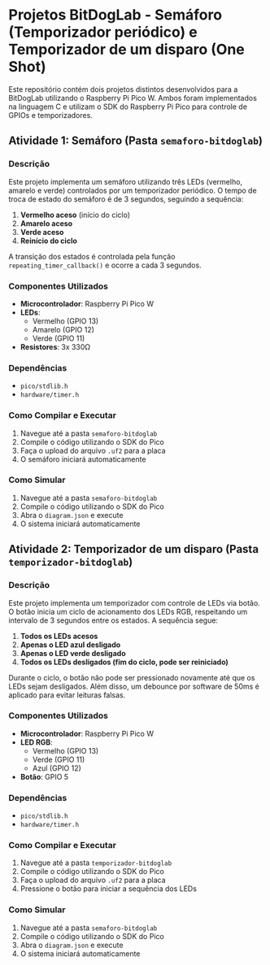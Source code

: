 # Projetos BitDogLab - Semáforo (Temporizador periódico) e Temporizador de um disparo (One Shot)

Este repositório contém dois projetos distintos desenvolvidos para a BitDogLab utilizando o Raspberry Pi Pico W. Ambos foram implementados na linguagem C e utilizam o SDK do Raspberry Pi Pico para controle de GPIOs e temporizadores.

## Atividade 1: Semáforo (Pasta `semaforo-bitdoglab`)
### Descrição
Este projeto implementa um semáforo utilizando três LEDs (vermelho, amarelo e verde) controlados por um temporizador periódico. O tempo de troca de estado do semáforo é de 3 segundos, seguindo a sequência:
1. **Vermelho aceso** (início do ciclo)
2. **Amarelo aceso**
3. **Verde aceso**
4. **Reinício do ciclo**

A transição dos estados é controlada pela função `repeating_timer_callback()` e ocorre a cada 3 segundos.

### Componentes Utilizados
- **Microcontrolador**: Raspberry Pi Pico W
- **LEDs**:
  - Vermelho (GPIO 13)
  - Amarelo (GPIO 12)
  - Verde (GPIO 11)
- **Resistores**: 3x 330Ω

### Dependências
- `pico/stdlib.h`
- `hardware/timer.h`

### Como Compilar e Executar
1. Navegue até a pasta `semaforo-bitdoglab`
2. Compile o código utilizando o SDK do Pico
3. Faça o upload do arquivo `.uf2` para a placa
4. O semáforo iniciará automaticamente

### Como Simular
1. Navegue até a pasta `semaforo-bitdoglab`
2. Compile o código utilizando o SDK do Pico
3. Abra o `diagram.json` e execute
4. O sistema iniciará automaticamente

## Atividade 2: Temporizador de um disparo (Pasta `temporizador-bitdoglab`)
### Descrição
Este projeto implementa um temporizador com controle de LEDs via botão. O botão inicia um ciclo de acionamento dos LEDs RGB, respeitando um intervalo de 3 segundos entre os estados. A sequência segue:
1. **Todos os LEDs acesos**
2. **Apenas o LED azul desligado**
3. **Apenas o LED verde desligado**
4. **Todos os LEDs desligados (fim do ciclo, pode ser reiniciado)**

Durante o ciclo, o botão não pode ser pressionado novamente até que os LEDs sejam desligados. Além disso, um debounce por software de 50ms é aplicado para evitar leituras falsas.

### Componentes Utilizados
- **Microcontrolador**: Raspberry Pi Pico W
- **LED RGB**:
  - Vermelho (GPIO 13)
  - Verde (GPIO 11)
  - Azul (GPIO 12)
- **Botão**: GPIO 5

### Dependências
- `pico/stdlib.h`
- `hardware/timer.h`

### Como Compilar e Executar
1. Navegue até a pasta `temporizador-bitdoglab`
2. Compile o código utilizando o SDK do Pico
3. Faça o upload do arquivo `.uf2` para a placa
4. Pressione o botão para iniciar a sequência dos LEDs

### Como Simular
1. Navegue até a pasta `semaforo-bitdoglab`
2. Compile o código utilizando o SDK do Pico
3. Abra o `diagram.json` e execute
4. O sistema iniciará automaticamente